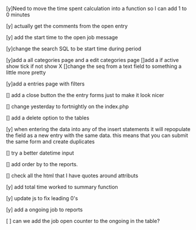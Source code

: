 [y]Need to move the time spent calculation into a function so I can add 1 to 0 minutes

[y] actually get the comments from the open entry

[y] add the start time to the open job message

[y]change the search SQL to be start time during period

[y]add a all categories page and a edit categories page
[]add a if active show tick if not show X
[]change the seq from a text field to something a little more pretty

[y]add a entries page with filters

[] add a close button the the entry forms just to make it look nicer

[] change yesterday to fortnightly on the index.php

[] add a delete option to the tables

[y] when entering the data into any of the insert statements it will repopulate the field as a new entry with the same data. this means that you can submit the same form and create duplicates

[] try a better datetime input

[] add order by to the reports.

[] check all the html that I have quotes around attributs

[y] add total time worked to summary function

[y] update js to fix leading 0's

[y] add a ongoing job to reports

[ ] can we add the job open counter to the ongoing in the table?
